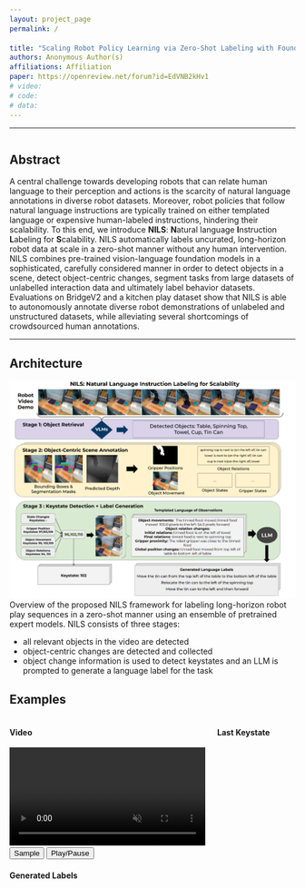 ```yaml
---
layout: project_page
permalink: /

title: "Scaling Robot Policy Learning via Zero-Shot Labeling with Foundation Models"
authors: Anonymous Author(s)
affiliations: Affiliation
paper: https://openreview.net/forum?id=EdVNB2kHv1
# video: 
# code: 
# data: 
---
```


<!-- <video width="100%" autoplay controls muted loop playsinline>
    <source src="" type="video/mp4">
</video> -->

---

<div class="columns is-centered has-text-centered">
    <div class="column is-four-fifths">
        <h2>Abstract</h2>
        <div class="content has-text-justified">
A central challenge towards developing robots that can relate human language to their perception and actions is the scarcity of natural language annotations in diverse robot datasets. Moreover, robot policies that follow natural language instructions are typically trained on either templated language or expensive human-labeled instructions, hindering their scalability. To this end, we introduce <b>NILS</b>: <b>N</b>atural language <b>I</b>nstruction <b>L</b>abeling for <b>S</b>calability. NILS automatically labels uncurated, long-horizon robot data at scale in a zero-shot manner without any human intervention. NILS combines pre-trained vision-language foundation models in a sophisticated, carefully considered manner in order to detect objects in a scene, detect object-centric changes, segment tasks from large datasets of unlabelled interaction data and ultimately label behavior datasets. Evaluations on BridgeV2 and a kitchen play dataset show that NILS is able to autonomously annotate diverse robot demonstrations of unlabeled and unstructured datasets, while alleviating several shortcomings of crowdsourced human annotations.
        </div>
    </div>
</div>

---

<!-- > Note: This is an example of a Jekyll-based project website template: [Github link](https://github.com/shunzh/project_website).\
> The following content is generated by ChatGPT. The figure is manually added. -->

## Architecture
![MDT-V Overview](./static/image/lupus-example.png)
Overview of the proposed NILS framework for labeling long-horizon robot play sequences
in a zero-shot manner using an ensemble of pretrained expert models. NILS consists of three stages:
 - all relevant objects in the video are detected
 - object-centric changes are detected and collected
 - object change information is used to detect keystates and an LLM is prompted to generate a language label for the task

<h2>Examples</h2>

<div class="columns is-centered has-text-centered">
    <div class="column is-half" id="nils-video-container">
        <h4>Video</h4>
        <video id="nils-video" width="100%" muted playsinline>
            <source src="" type="video/mp4">
        </video>
    </div>
    <div class="column is-half">
        <h4>Last Keystate</h4>
        <canvas id="nils-keystate" width="100%" height="100%"></canvas>
    </div>
</div>
<div class="columns is-centered has-text-centered">
    <div class="column">
        <div class="buttons is-centered">
            <button id="nils-sample-button" class="button">Sample</button>
            <button id="nils-play-pause-button" class="button">Play/Pause</button>
            <!-- <button id="nils-prev-key-button" class="button">Previous Keystate</button>
            <button id="nils-next-key-button" class="button">Next Keystate</button> -->
        </div>
    </div>
</div>
<div class="columns is-centered has-text-centered">
    <div class="column">
        <h4>Generated Labels</h4>
        <div id="nils-labels-container"></div>
    </div>
</div>
<style>
    #nils-labels-container {
        display: flex;
        flex-direction: column;
        justify-content: space-evenly;
        align-items: center;
        gap: 1em;
    }
    #nils-keystate {
        width: 100%;
    }
</style>
<script>

const ANNOTATION_TYPES = [
    'all_gt_ks',
    'all',
    'enable_detection_ensemblingenable_object_state_filteringenable_scene_graph_denoisingenable_detection_refinmentenable_object_centric_relations',
    'enable_temporal_aggregationenable_detection_ensemblingenable_object_state_filteringenable_scene_graph_denoisingenable_detection_refinmentenable_object_centric_relationssimple_initial_object_detection',
    'enable_temporal_aggregationenable_object_state_filteringenable_scene_graph_denoisingenable_object_centric_relations',
    'gemini_pro',
    'gpt4v',
    'object_movement_gripper_close_scene_graph_object_state'
]

async function loadPaths() {
    const response = await fetch('./static/bridge_vis/paths.txt')
    const data = await response.text()
    const paths = data.split('\n')
    return paths
}

async function loadAnnotationsAndVideoLinkFromPath(path) {
    const responses = ANNOTATION_TYPES.map((type) => 
        fetch(`./static/bridge_vis/${path}/${type}.txt`)
            .then(response => {
                if (response.ok) {
                    return response.text()
                }
                return false
            })
            .catch(err => false)
    )

    const annotations_list = (await Promise.all(responses))
        .map((response, index) => response ? [ANNOTATION_TYPES[index], processAnnotation(response)] : null)
        .filter(item => item)
    const annotations = Object.fromEntries(annotations_list)

    const videoLink = `./static/bridge_vis/${path}/orig_conv.mp4`
    return { annotations, videoLink }
}

function processAnnotation(fileContent) {
    const lines = fileContent.split('\n')
    const parsedData = lines.map(line => {
        if (line === '') {
            return null
        }
        const [_, keystate, labels] = line.match(/Keystate: (\d+) - Annotation: (\[.*\])/)
        sanitized = labels // I hate this, why can't it be proper JSON, why are we using python print output uggh
            .replace(/\['/g, '["')
            .replace(/'\]/g, '"]')
            .replace(/', '/g, '", "')
            .replace(/", '/g, '", "')
            .replace(/', "/g, '", "')
        try {
            return {
                keystate: parseInt(keystate),
                labels: JSON.parse(sanitized)
            }
        } catch (e) {
            console.error(keystate, labels, sanitized, e)
            throw e
        }
    }).filter(item => item)
    return parsedData
}

function sampleFromPaths(paths) {
    const randomIndex = Math.floor(Math.random() * paths.length)
    return paths[randomIndex]
    // return paths[0]
}

const state = {
    annotations: null,
    selected_annotation_type: 'all_gt_ks',
    current_frame: 0,
    keystate: null,
    prev_keystate: null,
    fps: null,
    video_loaded: false
}

window.state = state

function resetState() {
    state.annotations = null
    state.current_frame = 0
    state.keystate = null
    state.prev_keystate = null
}

function updateUI() {
    if (!state.video_loaded) {
        return
    }

    const shouldUpdate = updateKeystate()
    if (shouldUpdate) {
        fillLabels()
        fillCanvas()
    }
}

function updateKeystate() {
    const annotations = state.annotations[state.selected_annotation_type]
    const keystates = annotations.map(label => label.keystate)
    const newKeystate = keystates.find(keystate => state.current_frame <= keystate) // array is short, so binary search not needed
    console.log(state.current_frame, newKeystate)
    if (newKeystate !== state.keystate) {
        state.prev_keystate = state.keystate
        state.keystate = newKeystate
        return true
    }
    return false
}

function fillLabels() {    
    const labels = state.annotations[state.selected_annotation_type].find(label => label.keystate === state.keystate).labels
    const labelsContainer = $('#nils-labels-container')
    labelsContainer.empty()
    labels.forEach(label => {
        const labelElement = $('<div></div>').text(label)
        labelsContainer.append(labelElement)
    })
}

function fillCanvas() {
    const video = $('#nils-video')[0]
    const canvas = $('#nils-keystate')[0]
    const ctx = canvas.getContext('2d')
    ctx.drawImage(video, 0, 0, video.videoWidth, video.videoHeight, 0, 0, video.videoWidth, video.videoHeight)
}

$(document).ready(async function() {
    const paths = await loadPaths()
    
    async function sample() {
        resetState()
        const path = sampleFromPaths(paths)
        const { annotations, videoLink } = await loadAnnotationsAndVideoLinkFromPath(path)
        state.annotations = annotations
        $('#nils-video source').attr('src', videoLink)
        $('#nils-video')[0].load()
        updateUI()
    }

    await sample()

    $("#nils-sample-button").click(async function() {
        await sample()
    })

    $("#nils-play-pause-button").click(function() {
        if (!state.video_loaded) {
            return
        }

        const video = $('#nils-video')[0]
        if (video.paused) {
            video.play()
        } else {
            video.pause()
        }
    })

    // $("#nils-prev-key-button").click(function() {
    //     if (!state.video_loaded) {
    //         return
    //     }
    //     const annotations = state.annotations[state.selected_annotation_type]
    //     const keystates = annotations.map(label => label.keystate)
    //     const currentIndex = keystates.indexOf(state.keystate)
    //     if (currentIndex > 0) {
    //         state.current_frame = keystates[currentIndex - 1]
    //         $('#nils-video')[0].currentTime = state.current_frame / state.fps
    //         updateUI()
    //     }
    // })

    // $("#nils-next-key-button").click(function() {
    //     if (!state.video_loaded) {
    //         return
    //     }
    //     const annotations = state.annotations[state.selected_annotation_type]
    //     const keystates = annotations.map(label => label.keystate)
    //     const currentIndex = keystates.indexOf(state.keystate)
    //     if (currentIndex < keystates.length) {
    //         state.current_frame = keystates[currentIndex]
    //         $('#nils-video')[0].currentTime = state.current_frame / state.fps
    //         updateUI()
    //     }
    // })

    $('#nils-video').on('timeupdate', function() {
        state.current_frame = Math.floor(this.currentTime * state.fps)
        updateUI()
    })

    $('#nils-video').on('loadeddata', function() {
        const video = $('#nils-video')[0]
        const canvas = $('#nils-keystate')[0]
        const videoWidth = video.videoWidth
        const videoHeight = video.videoHeight
        canvas.width = videoWidth
        canvas.height = videoHeight

        state.fps = state.annotations[state.selected_annotation_type].slice(-1)[0].keystate / video.duration
        state.video_loaded = true
    });
})


</script>